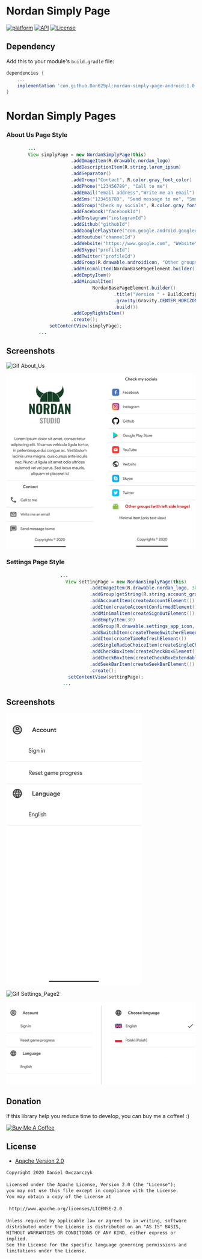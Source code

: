 # Nordan Simply Page
[![platform](https://img.shields.io/badge/platform-Android-yellow.svg)](https://www.android.com)
[![API](https://img.shields.io/badge/API-24%2B-brightgreen.svg?style=plastic)](https://android-arsenal.com/api?level=24)
[![License](https://img.shields.io/badge/license-Apache%202-4EB1BA.svg?style=flat-square)](https://www.apache.org/licenses/LICENSE-2.0.html)


## Dependency

Add this to your module's `build.gradle` file:

```gradle
dependencies {
	...
    implementation 'com.github.Dan629pl:nordan-simply-page-android:1.0.5'
}
```
<h1>Nordan Simply Pages</h1>

<h3>About Us Page Style</h3>

```java
        ...
        View simplyPage = new NordanSimplyPage(this)
                        .addImageItem(R.drawable.nordan_logo)
                        .addDescriptionItem(R.string.lorem_ipsum)
                        .addSeparator()
                        .addGroup("Contact", R.color.gray_font_color)
                        .addPhone("123456789", "Call to me")
                        .addEmail("email address","Write me an email")
                        .addSms("123456789", "Send message to me", "Sms message")
                        .addGroup("Check my socials", R.color.gray_font_color)
                        .addFacebook("facebookId")
                        .addInstagram("instagramId")
                        .addGithub("githubId")
                        .addGooglePlayStore("com.google.android.googlequicksearchbox")
                        .addYoutube("channelId")
                        .addWebsite("https://www.google.com", "Website")
                        .addSkype("profileId")
                        .addTwitter("profileId")
                        .addGroup(R.drawable.androidicon, "Other groups (with left side image)")
                        .addMinimalItem(NordanBasePageElement.builder().title("Minimal item (only text view)").build())
                        .addEmptyItem()
                        .addMinimalItem(
                                NordanBasePageElement.builder()
                                        .title("Version " + BuildConfig.VERSION_NAME)
                                        .gravity(Gravity.CENTER_HORIZONTAL)
                                        .build())
                        .addCopyRightsItem()
                        .create();
                setContentView(simplyPage);
            ...
```
## Screenshots

![Gif About_Us](https://github.com/Dan629pl/NordanSimplyPage/blob/master/img/page_gif.gif)



![Screenshots](https://github.com/Dan629pl/NordanSimplyPage/blob/master/img/screenshot_side_hr.png)

<h3>Settings Page Style</h3>

```java
             	    ...
                      View settingPage = new NordanSimplyPage(this)
                               .addImageItem(R.drawable.nordan_logo, 300, 75)
                               .addGroup(getString(R.string.account_group), R.drawable.account_icon, R.color.gray_font_color)
                               .addAccountItem(createAccountElement())
                               .addItem(createAccountConfirmedElement())
                               .addMinimalItem(createSignOutElement())
                               .addEmptyItem(30)
                               .addGroup(R.drawable.settings_app_icon, "Application")
                               .addSwitchItem(createThemeSwitcherElement())
                               .addItem(createTimeRefreshElement())
                               .addSingleRadioChoiceItem(createSingleChoiceElement())
                               .addCheckBoxItem(createCheckBoxElement())
                               .addCheckBoxItem(createCheckBoxExtendableElement())
                               .addSeekBarItem(createSeekBarElement())
                               .create();
                       setContentView(settingPage);
                     ...
```
## Screenshots

![Gif Settings_Page](https://github.com/Dan629pl/NordanSimplyPage/blob/master/img/setting_page.gif)

![Gif Settings_Page2](https://github.com/Dan629pl/NordanSimplyPage/blob/master/img/setting_page2.gif)

![Screenshots](https://github.com/Dan629pl/NordanSimplyPage/blob/master/img/settings_hr.png)

## Donation
If this library  help you reduce time to develop, you can buy me a coffee! :) 

<a href="https://www.buymeacoffee.com/Dan629"><img src="https://www.buymeacoffee.com/assets/img/bmc-meta-new/apple-icon-72x72.png" alt="Buy Me A Coffee" style="height: auto !important;width: auto !important;" ></a>

## License

* [Apache Version 2.0](http://www.apache.org/licenses/LICENSE-2.0.html)

```
Copyright 2020 Daniel Owczarczyk

Licensed under the Apache License, Version 2.0 (the "License");
you may not use this file except in compliance with the License.
You may obtain a copy of the License at

 http://www.apache.org/licenses/LICENSE-2.0

Unless required by applicable law or agreed to in writing, software
distributed under the License is distributed on an "AS IS" BASIS,
WITHOUT WARRANTIES OR CONDITIONS OF ANY KIND, either express or implied.
See the License for the specific language governing permissions and
limitations under the License.